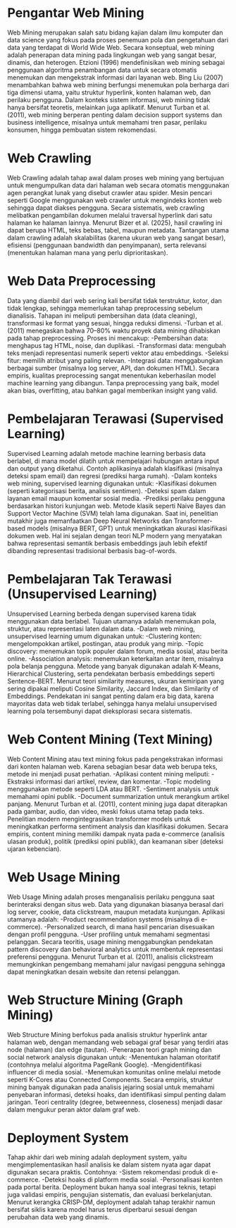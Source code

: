# Pengantar Web Mining
Web Mining merupakan salah satu bidang kajian dalam ilmu komputer dan data science yang fokus pada proses penemuan pola dan pengetahuan dari data yang terdapat di World Wide Web. Secara konseptual, web mining adalah penerapan data mining pada lingkungan web yang sangat besar, dinamis, dan heterogen. Etzioni (1996) mendefinisikan web mining sebagai penggunaan algoritma penambangan data untuk secara otomatis menemukan dan mengekstrak informasi dari layanan web. Bing Liu (2007) menambahkan bahwa web mining berfungsi menemukan pola berharga dari tiga dimensi utama, yaitu struktur hyperlink, konten halaman web, dan perilaku pengguna.
Dalam konteks sistem informasi, web mining tidak hanya bersifat teoretis, melainkan juga aplikatif. Menurut Turban et al. (2011), web mining berperan penting dalam decision support systems dan business intelligence, misalnya untuk memahami tren pasar, perilaku konsumen, hingga pembuatan sistem rekomendasi. 

# Web Crawling
Web Crawling adalah tahap awal dalam proses web mining yang bertujuan untuk mengumpulkan data dari halaman web secara otomatis menggunakan agen perangkat lunak yang disebut crawler atau spider. Mesin pencari seperti Google menggunakan web crawler untuk mengindeks konten web sehingga dapat diakses pengguna.
Secara sistematis, web crawling melibatkan pengambilan dokumen melalui traversal hyperlink dari satu halaman ke halaman lainnya. Menurut Bizer et al. (2025), hasil crawling ini dapat berupa HTML, teks bebas, tabel, maupun metadata. Tantangan utama dalam crawling adalah skalabilitas (karena ukuran web yang sangat besar), efisiensi (penggunaan bandwidth dan penyimpanan), serta relevansi (menentukan halaman mana yang perlu diprioritaskan).

# Web Data Preprocessing
Data yang diambil dari web sering kali bersifat tidak terstruktur, kotor, dan tidak lengkap, sehingga memerlukan tahap preprocessing sebelum dianalisis. Tahapan ini meliputi pembersihan data (data cleaning), transformasi ke format yang sesuai, hingga reduksi dimensi.
-Turban et al. (2011) menegaskan bahwa 70–80% waktu proyek data mining dihabiskan pada tahap preprocessing. Proses ini mencakup:
-Pembersihan data: menghapus tag HTML, noise, dan duplikasi.
-Transformasi data: mengubah teks menjadi representasi numerik seperti vektor atau embeddings.
-Seleksi fitur: memilih atribut yang paling relevan.
-Integrasi data: menggabungkan berbagai sumber (misalnya log server, API, dan dokumen HTML).
Secara empiris, kualitas preprocessing sangat menentukan keberhasilan model machine learning yang dibangun. Tanpa preprocessing yang baik, model akan bias, overfitting, atau bahkan gagal memberikan insight yang valid.

# Pembelajaran Terawasi (Supervised Learning)
Supervised Learning adalah metode machine learning berbasis data berlabel, di mana model dilatih untuk mempelajari hubungan antara input dan output yang diketahui. Contoh aplikasinya adalah klasifikasi (misalnya deteksi spam email) dan regresi (prediksi harga rumah).
-Dalam konteks web mining, supervised learning digunakan untuk:
-Klasifikasi dokumen (seperti kategorisasi berita, analisis sentimen).
-Deteksi spam dalam layanan email maupun komentar sosial media.
-Prediksi perilaku pengguna berdasarkan histori kunjungan web.
Metode klasik seperti Naive Bayes dan Support Vector Machine (SVM) telah lama digunakan. Saat ini, penelitian mutakhir juga memanfaatkan Deep Neural Networks dan Transformer-based models (misalnya BERT, GPT) untuk meningkatkan akurasi klasifikasi dokumen web. Hal ini sejalan dengan teori NLP modern yang menyatakan bahwa representasi semantik berbasis embeddings jauh lebih efektif dibanding representasi tradisional berbasis bag-of-words.

# Pembelajaran Tak Terawasi (Unsupervised Learning)
Unsupervised Learning berbeda dengan supervised karena tidak menggunakan data berlabel. Tujuan utamanya adalah menemukan pola, struktur, atau representasi laten dalam data.
-Dalam web mining, unsupervised learning umum digunakan untuk:
-Clustering konten: mengelompokkan artikel, postingan, atau produk yang mirip.
-Topic discovery: menemukan topik populer dalam forum, media sosial, atau berita online.
-Association analysis: menemukan keterkaitan antar item, misalnya pola belanja pengguna.
Metode yang banyak digunakan adalah K-Means, Hierarchical Clustering, serta pendekatan berbasis embeddings seperti Sentence-BERT. Menurut teori similarity measures, ukuran kemiripan yang sering dipakai meliputi Cosine Similarity, Jaccard Index, dan Similarity of Embeddings.
Pendekatan ini sangat penting dalam era big data, karena mayoritas data web tidak terlabel, sehingga hanya melalui unsupervised learning pola tersembunyi dapat dieksplorasi secara sistematis.

# Web Content Mining (Text Mining)
Web Content Mining atau text mining fokus pada pengekstrakan informasi dari konten halaman web. Karena sebagian besar data web berupa teks, metode ini menjadi pusat perhatian.
-Aplikasi content mining meliputi:
-Ekstraksi informasi dari artikel, review, dan komentar.
-Topic modeling menggunakan metode seperti LDA atau BERT.
-Sentiment analysis untuk memahami opini publik.
-Document summarization untuk merangkum artikel panjang.
Menurut Turban et al. (2011), content mining juga dapat diterapkan pada gambar, audio, dan video, meski fokus utama tetap pada teks. Penelitian modern mengintegrasikan transformer models untuk meningkatkan performa sentiment analysis dan klasifikasi dokumen.
Secara empiris, content mining memiliki dampak nyata pada e-commerce (analisis ulasan produk), politik (prediksi opini publik), dan keamanan siber (deteksi ujaran kebencian).

# Web Usage Mining
Web Usage Mining adalah proses menganalisis perilaku pengguna saat berinteraksi dengan situs web. Data yang digunakan biasanya berasal dari log server, cookie, data clickstream, maupun metadata kunjungan.
Aplikasi utamanya adalah:
-Product recommendation systems (misalnya di e-commerce).
-Personalized search, di mana hasil pencarian disesuaikan dengan profil pengguna.
-User profiling untuk memahami segmentasi pelanggan.
Secara teoritis, usage mining menggabungkan pendekatan pattern discovery dan behavioral analytics untuk membentuk representasi preferensi pengguna. Menurut Turban et al. (2011), analisis clickstream memungkinkan pengembang memahami jalur navigasi pengguna sehingga dapat meningkatkan desain website dan retensi pelanggan.

# Web Structure Mining (Graph Mining)
Web Structure Mining berfokus pada analisis struktur hyperlink antar halaman web, dengan memandang web sebagai graf besar yang terdiri atas node (halaman) dan edge (tautan).
-Penerapan teori graph mining dan social network analysis digunakan untuk:
-Menentukan halaman otoritatif (contohnya melalui algoritma PageRank Google).
-Mengidentifikasi influencer di media sosial.
-Menemukan komunitas online melalui metode seperti K-Cores atau Connected Components.
Secara empiris, struktur mining banyak digunakan pada analisis jejaring sosial untuk memahami penyebaran informasi, deteksi hoaks, dan identifikasi simpul penting dalam jaringan. Teori centrality (degree, betweenness, closeness) menjadi dasar dalam mengukur peran aktor dalam graf web.

# Deployment System
Tahap akhir dari web mining adalah deployment system, yaitu mengimplementasikan hasil analisis ke dalam sistem nyata agar dapat digunakan secara praktis. Contohnya:
-Sistem rekomendasi produk di e-commerce.
-Deteksi hoaks di platform media sosial.
-Personalisasi konten pada portal berita.
Deployment bukan hanya soal integrasi teknis, tetapi juga validasi empiris, pengujian sistematis, dan evaluasi berkelanjutan. Menurut kerangka CRISP-DM, deployment adalah tahap terakhir namun bersifat siklis karena model harus terus diperbarui sesuai dengan perubahan data web yang dinamis.
